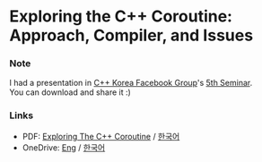 
# Exploring the C++ Coroutine: Approach, Compiler, and Issues

### Note
I had a presentation in [C++ Korea Facebook Group](https://www.facebook.com/groups/cppkorea/)'s [5th Seminar](https://github.com/CppKorea/CppKoreaSeminar5th).  
You can download and share it :)

### Links

* PDF: [Exploring The C++ Coroutine](./[Eng]ExploringTheCppCoroutine.pdf) / [한국어](./[Kor]ExploringTheCppCoroutine.pdf)
* OneDrive: [Eng](https://1drv.ms/p/s!AvzH7Qt0Bc-UiMBkndclZxyCkg9lZg) / [한국어](https://1drv.ms/p/s!AvzH7Qt0Bc-UiMBjVGbkgsjdGJhgVw)
